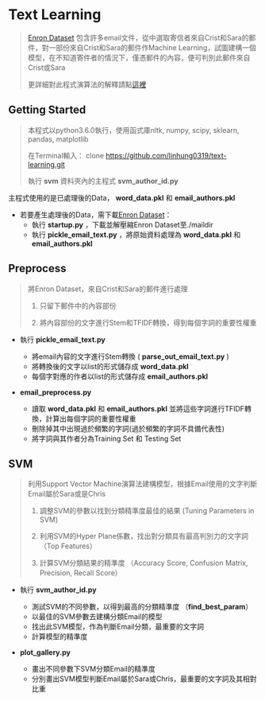 # Text Learning

>[Enron Dataset](https://www.cs.cmu.edu/~./enron/enron_mail_20150507.tgz) 包含許多email文件，從中選取寄信者來自Crist和Sara的郵件，對一部份來自Crist和Sara的郵件作Machine Learning，試圖建構一個模型，在不知道寄件者的情況下，僅憑郵件的內容，便可判別此郵件來自Crist或Sara
>
>更詳細對此程式演算法的解釋請點[這裡](https://linhung0319.github.io/text-learning/)

## Getting Started

>本程式以python3.6.0執行，使用函式庫nltk, numpy, scipy, sklearn, pandas, matplotlib
>
>在Terminal輸入： clone https://github.com/linhung0319/text-learning.git
>
>執行 **svm** 資料夾內的主程式 **svm_author_id.py**

主程式使用的是已處理後的Data， **word_data.pkl** 和 **email_authors.pkl**

- 若要產生處理後的Data，需下載[Enron Dataset](https://www.cs.cmu.edu/~./enron/enron_mail_20150507.tgz)：
  - 執行 **startup.py** ，下載並解壓縮Enron Dataset至./maildir
  - 執行 **pickle_email_text.py** ，將原始資料處理為 **word_data.pkl** 和 **email_authors.pkl**

## Preprocess

>將Enron Dataset，來自Crist和Sara的郵件進行處理
>
>1. 只留下郵件中的內容部份
>
>2. 將內容部份的文字進行Stem和TFIDF轉換，得到每個字詞的重要性權重

- 執行 **pickle_email_text.py** 
  - 將email內容的文字進行Stem轉換 ( **parse_out_email_text.py** )
  - 將轉換後的文字以list的形式儲存成 **word_data.pkl**
  - 每個字對應的作者以list的形式儲存成 **email_authors.pkl**
  
- **email_preprocess.py**   
  - 讀取 **word_data.pkl** 和 **email_authors.pkl** 並將這些字詞進行TFIDF轉換，計算出每個字詞的重要性權重
  - 刪除掉其中出現過於頻繁的字詞(過於頻繁的字詞不具備代表性)
  - 將字詞與其作者分為Training Set 和 Testing Set

## SVM

>利用Support Vector Machine演算法建構模型，根據Email使用的文字判斷Email屬於Sara或是Chris
>
>1. 調整SVM的參數以找到分類精準度最佳的結果 (Tuning Parameters in SVM)
>
>2. 利用SVM的Hyper Plane係數，找出對分類具有最高判別力的文字詞 （Top Features）
>
>3. 計算SVM分類結果的精準度 （Accuracy Score, Confusion Matrix, Precision, Recall Score）

- 執行 **svm_author_id.py**
  - 測試SVM的不同參數，以得到最高的分類精準度 （**find_best_param**）
  - 以最佳的SVM參數去建構分類Email的模型
  - 找出此SVM模型，作為判斷Email分類，最重要的文字詞
  - 計算模型的精準度
  
- **plot_gallery.py**
  - 畫出不同參數下SVM分類Email的精準度
  - 分別畫出SVM模型判斷Email屬於Sara或Chris，最重要的文字詞及其相對比重
